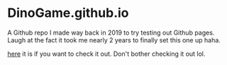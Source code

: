 # DinoGame.github.io

A Github repo I made way back in 2019 to try testing out Github pages. Laugh at the fact it took me nearly 2 years to finally set this one up haha.

[here](https://vivian-dai.github.io/DinoGame.github.io/) it is if you want to check it out. Don't bother checking it out lol.
